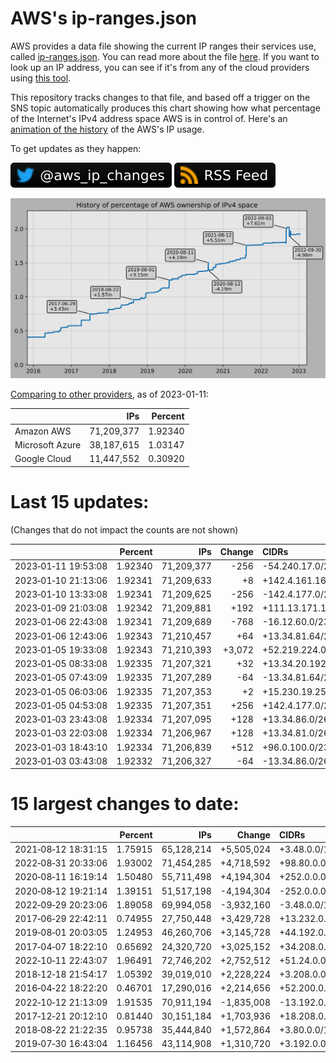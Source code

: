 # AWS's ip-ranges.json

AWS provides a data file showing the current IP ranges their
services use, called [ip-ranges.json](https://ip-ranges.amazonaws.com/ip-ranges.json).
You can read more about the file [here](https://docs.aws.amazon.com/general/latest/gr/aws-ip-ranges.html).
If you want to look up an IP address, you can see if it's from any of the cloud providers using [this tool](https://cloud-ips.s3-us-west-2.amazonaws.com/index.html).

This repository tracks changes to that file, and based off a trigger on the SNS topic 
automatically produces this chart showing how what percentage of the Internet's IPv4 
address space AWS is in control of.  Here's an 
[animation of the history](https://youtu.be/Su25yl7eol8) of the AWS's IP usage.

To get updates as they happen:

[![@aws_ip_changes on twitter](images/twitter_badge.svg)](https://twitter.com/aws_ip_changes) [![RSS Icon](images/rss_badge.svg)](https://raw.githubusercontent.com/seligman/aws-ip-ranges/master/rss.xml)

![History of AWS](history_count.svg)

[Comparing to other providers](https://github.com/seligman/cloud_sizes), as of 2023-01-11:

| | IPs | Percent |
| --- | ---: | ---: |
| Amazon AWS | 71,209,377 | 1.92340 |
| Microsoft Azure | 38,187,615 | 1.03147 |
| Google Cloud | 11,447,552 | 0.30920 |


# Last 15 updates:

(Changes that do not impact the counts are not shown)

| | Percent | IPs | Change | CIDRs |
| :--- | ---: | ---: | ---: | :--- |
| 2023&#8209;01&#8209;11&nbsp;19:53:08 | 1.92340 | 71,209,377 | -256 | -54.240.17.0/24 |
| 2023&#8209;01&#8209;10&nbsp;21:13:06 | 1.92341 | 71,209,633 | +8 | +142.4.161.16/29 |
| 2023&#8209;01&#8209;10&nbsp;13:33:08 | 1.92341 | 71,209,625 | -256 | -142.4.177.0/24 |
| 2023&#8209;01&#8209;09&nbsp;21:03:08 | 1.92342 | 71,209,881 | +192 | +111.13.171.128/25,&nbsp;+111.13.185.32/27,&nbsp;+111.13.185.64/27 |
| 2023&#8209;01&#8209;06&nbsp;22:43:08 | 1.92341 | 71,209,689 | -768 | -16.12.60.0/23,&nbsp;-52.95.191.0/24 |
| 2023&#8209;01&#8209;06&nbsp;12:43:06 | 1.92343 | 71,210,457 | +64 | +13.34.81.64/26 |
| 2023&#8209;01&#8209;05&nbsp;19:33:08 | 1.92343 | 71,210,393 | +3,072 | +52.219.224.0/21,&nbsp;+52.219.232.0/22 |
| 2023&#8209;01&#8209;05&nbsp;08:33:08 | 1.92335 | 71,207,321 | +32 | +13.34.20.192/26,&nbsp;-13.34.86.64/27 |
| 2023&#8209;01&#8209;05&nbsp;07:43:09 | 1.92335 | 71,207,289 | -64 | -13.34.81.64/26 |
| 2023&#8209;01&#8209;05&nbsp;06:03:06 | 1.92335 | 71,207,353 | +2 | +15.230.19.250/31 |
| 2023&#8209;01&#8209;05&nbsp;04:53:08 | 1.92335 | 71,207,351 | +256 | +142.4.177.0/24 |
| 2023&#8209;01&#8209;03&nbsp;23:43:08 | 1.92334 | 71,207,095 | +128 | +13.34.86.0/26,&nbsp;+13.34.88.128/26 |
| 2023&#8209;01&#8209;03&nbsp;22:03:08 | 1.92334 | 71,206,967 | +128 | +13.34.81.0/26,&nbsp;+13.34.85.192/26 |
| 2023&#8209;01&#8209;03&nbsp;18:43:10 | 1.92334 | 71,206,839 | +512 | +96.0.100.0/23 |
| 2023&#8209;01&#8209;03&nbsp;03:43:08 | 1.92332 | 71,206,327 | -64 | -13.34.86.0/26 |


# 15 largest changes to date:

| | Percent | IPs | Change | CIDRs |
| :--- | ---: | ---: | ---: | :--- |
| 2021&#8209;08&#8209;12&nbsp;18:31:15 | 1.75915 | 65,128,214 | +5,505,024 | +3.48.0.0/12,&nbsp;+35.96.0.0/12,&nbsp;+3.152.0.0/13,&nbsp;... |
| 2022&#8209;08&#8209;31&nbsp;20:33:06 | 1.93002 | 71,454,285 | +4,718,592 | +98.80.0.0/12,&nbsp;+184.32.0.0/12,&nbsp;+13.184.0.0/13,&nbsp;... |
| 2020&#8209;08&#8209;11&nbsp;16:19:14 | 1.50480 | 55,711,498 | +4,194,304 | +252.0.0.0/10 |
| 2020&#8209;08&#8209;12&nbsp;19:21:14 | 1.39151 | 51,517,198 | -4,194,304 | -252.0.0.0/10 |
| 2022&#8209;09&#8209;29&nbsp;20:23:06 | 1.89058 | 69,994,058 | -3,932,160 | -3.48.0.0/12,&nbsp;-35.96.0.0/12,&nbsp;-3.240.0.0/13,&nbsp;... |
| 2017&#8209;06&#8209;29&nbsp;22:42:11 | 0.74955 | 27,750,448 | +3,429,728 | +13.232.0.0/13,&nbsp;+34.240.0.0/13,&nbsp;+35.168.0.0/13,&nbsp;... |
| 2019&#8209;08&#8209;01&nbsp;20:03:05 | 1.24953 | 46,260,706 | +3,145,728 | +44.192.0.0/10,&nbsp;-3.192.0.0/12 |
| 2017&#8209;04&#8209;07&nbsp;18:22:10 | 0.65692 | 24,320,720 | +3,025,152 | +34.208.0.0/12,&nbsp;+34.224.0.0/12,&nbsp;+13.58.0.0/15,&nbsp;... |
| 2022&#8209;10&#8209;11&nbsp;22:43:07 | 1.96491 | 72,746,202 | +2,752,512 | +51.24.0.0/13,&nbsp;+57.104.0.0/13,&nbsp;+51.20.0.0/14,&nbsp;... |
| 2018&#8209;12&#8209;18&nbsp;21:54:17 | 1.05392 | 39,019,010 | +2,228,224 | +3.208.0.0/12,&nbsp;+3.224.0.0/12,&nbsp;+13.48.0.0/15 |
| 2016&#8209;04&#8209;22&nbsp;18:22:20 | 0.46701 | 17,290,016 | +2,214,656 | +52.200.0.0/13,&nbsp;+52.208.0.0/13,&nbsp;+52.36.0.0/14,&nbsp;... |
| 2022&#8209;10&#8209;12&nbsp;21:13:09 | 1.91535 | 70,911,194 | -1,835,008 | -13.192.0.0/13,&nbsp;-16.28.0.0/14,&nbsp;-40.172.0.0/14,&nbsp;... |
| 2017&#8209;12&#8209;21&nbsp;20:12:10 | 0.81440 | 30,151,184 | +1,703,936 | +18.208.0.0/13,&nbsp;+18.204.0.0/14,&nbsp;+18.224.0.0/14,&nbsp;... |
| 2018&#8209;08&#8209;22&nbsp;21:22:35 | 0.95738 | 35,444,840 | +1,572,864 | +3.80.0.0/12,&nbsp;+3.16.0.0/14,&nbsp;+3.40.0.0/14 |
| 2019&#8209;07&#8209;30&nbsp;16:43:04 | 1.16456 | 43,114,908 | +1,310,720 | +3.192.0.0/12,&nbsp;+15.222.0.0/15,&nbsp;+15.236.0.0/15 |
